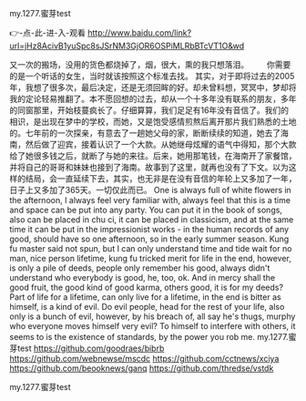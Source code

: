 
my.1277.蜜芽test




👉-点-此-进-入-观看  http://www.baidu.com/link?url=jHz8AcivB1yuSpc8sJSrNM3GjOR6OSPiMLRbBTcVT1O&wd




又一次的搬场，没用的货色都烧掉了，烟，很大，熏的我只想落泪。
	　　你需要的是一个听话的女生，当时就该按照这个标准去找。
其实，对于即将过去的2005年，我想了很多次，最后决定，还是无须回眸的好。却未曾料想，冥冥中，梦却将我的定论轻易推翻了。本不愿回想的过去，却从一个十多年没有联系的朋友，多年的同窗那里，开始枝蔓疯长了。仔细算算，我们足足有16年没有音信了。我们的相识，是出现在梦中的学校，而她，又是饱受感情煎熬后离开那片我们熟悉的土地的。七年前的一次探亲，有意去了一趟她父母的家，断断续续的知道，她去了海南，然后做了迎宾，接着认识了一个大款。从她继母炫耀的语气中得知，那个大款给了她很多钱之后，就断了与她的来往。后来，她用那笔钱，在海南开了家餐馆，并将自己的哥哥和妹妹也接到了海南。故事到了这里，就再也没有了下文。以为这样的结局，会一直延续下去，其实，也无非是在没有音信的年轮上又多加了一年，日子上又多加了365天。一切仅此而已。
One is always full of white flowers in the afternoon, I always feel very familiar with, always feel that this is a time and space can be put into any party.
You can put it in the book of songs, also can be placed in chu ci, it can be placed in classicism, and at the same time it can be put in the impressionist works - in the human records of any good, should have so one afternoon, so in the early summer season.
Kung fu master said not spun, but I can only understand time and tide wait for no man, nice person lifetime, kung fu tricked merit for life in the end, however, is only a pile of deeds, people only remember his good, always didn't understand who everybody is good, he, too, ok.
And in mercy shall the good fruit, the good kind of good karma, others good, it is for my deeds?
Part of life for a lifetime, can only live for a lifetime, in the end is bitter as himself, is a kind of evil.
Do evil people, head for the rest of your life, also only is a bunch of evil, however, by his breach of, all say he's thugs, murphy who everyone moves himself very evil?
To himself to interfere with others, it seems to is the existence of standards, by the power you rob me.
my.1277.蜜芽test https://github.com/goodraes/bibrb
https://github.com/webnewse/mscdc
https://github.com/cctnews/xciya
https://github.com/beooknews/ganq
https://github.com/thredse/vstdk





my.1277.蜜芽test
